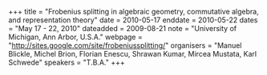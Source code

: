 +++
title = "Frobenius splitting in algebraic geometry, commutative algebra, and representation theory"
date = 2010-05-17
enddate = 2010-05-22
dates = "May 17 - 22, 2010"
dateadded = 2009-08-21
note = "University of Michigan, Ann Arbor, U.S.A."
webpage = "http://sites.google.com/site/frobeniussplitting/"
organisers = "Manuel Blickle, Michel Brion, Florian Enescu, Shrawan Kumar, Mircea Mustata, Karl Schwede"
speakers = "T.B.A."
+++
